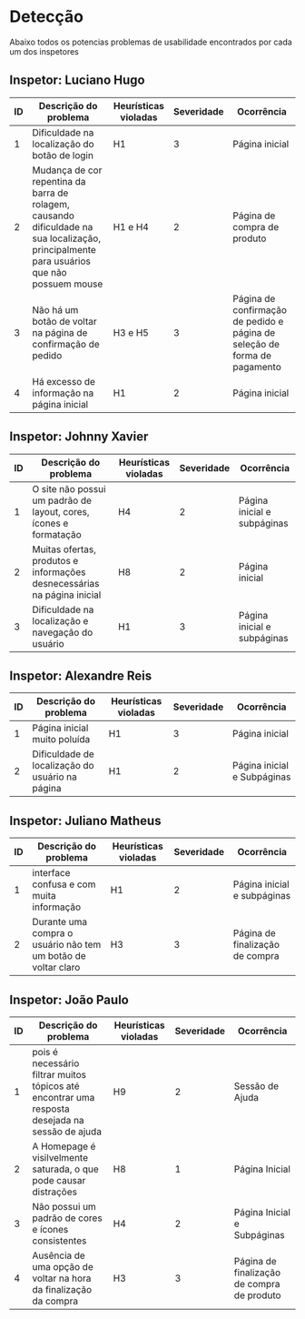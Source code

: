 # Detecção
Abaixo todos os potencias problemas de usabilidade encontrados por cada um dos inspetores
## Inspetor: Luciano Hugo
| ID | Descrição do problema | Heurísticas violadas | Severidade | Ocorrência |
|-------------|-------------|-------------|-------------|-------------|
| 1 | Dificuldade na localização do botão de login | H1 | 3 | Página inicial |
| 2 | Mudança de cor repentina da barra de rolagem, causando dificuldade na sua localização, principalmente para usuários que não possuem mouse | H1 e H4 | 2 | Página de compra de produto |
| 3 | Não há um botão de voltar na página de confirmação de pedido | H3 e H5 | 3 | Página de confirmação de pedido e página de seleção de forma de pagamento |
| 4 | Há excesso de informação na página inicial | H1 | 2 | Página inicial |

## Inspetor: Johnny Xavier
| ID | Descrição do problema | Heurísticas violadas | Severidade | Ocorrência |
|-------------|-------------|-------------|-------------|-------------|
| 1 | O site não possui um padrão de layout, cores, ícones e formatação | H4 | 2 | Página inicial e subpáginas |
| 2 | Muitas ofertas, produtos e informações desnecessárias na página inicial | H8 | 2 | Página inicial  |
| 3 | Dificuldade na localização e navegação do usuário | H1 | 3 | Página inicial e subpáginas |

## Inspetor: Alexandre Reis
| ID | Descrição do problema | Heurísticas violadas | Severidade | Ocorrência |
|-------------|-------------|-------------|-------------|-------------|
| 1 | Página inicial muito poluída | H1 | 3 | Página inicial |
| 2 | Dificuldade de localização do usuário na página | H1 | 2 | Página inicial e Subpáginas |

## Inspetor: Juliano Matheus
| ID | Descrição do problema | Heurísticas violadas | Severidade | Ocorrência |
|-------------|-------------|-------------|-------------|-------------|
| 1 | interface confusa e com muita informação | H1 | 2 | Página inicial e subpáginas |
| 2 | Durante uma compra o usuário não tem um botão de voltar claro | H3 | 3 | Página de finalização de compra |

## Inspetor: João Paulo
| ID | Descrição do problema | Heurísticas violadas | Severidade | Ocorrência |
|-------------|-------------|-------------|-------------|-------------|
| 1 | pois é necessário filtrar muitos tópicos até encontrar uma resposta desejada na sessão de ajuda | H9 | 2 | Sessão de Ajuda |
| 2 | A Homepage é visilvelmente saturada, o que pode causar distrações | H8 | 1 | Página Inicial |
| 3 | Não possui um padrão de cores e ícones consistentes | H4 | 2 | Página Inicial e Subpáginas |
| 4 | Ausência de uma opção de voltar na hora da finalização da compra | H3 | 3 | Página de finalização de compra de produto |
